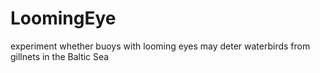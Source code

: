 # LoomingEye
experiment whether buoys with looming eyes may deter waterbirds from gillnets in the Baltic Sea
